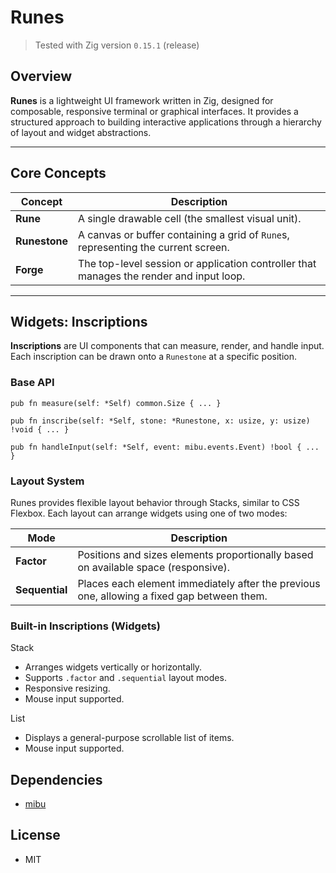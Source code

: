 # Runes

> Tested with Zig version `0.15.1` (release)

## Overview


**Runes** is a lightweight UI framework written in Zig, designed for composable, responsive terminal or graphical interfaces.
It provides a structured approach to building interactive applications through a hierarchy of layout and widget abstractions.

---

## Core Concepts

| Concept | Description |
|----------|-------------|
| **Rune** | A single drawable cell (the smallest visual unit). |
| **Runestone** | A canvas or buffer containing a grid of `Rune`s, representing the current screen. |
| **Forge** | The top-level session or application controller that manages the render and input loop. |

---

## Widgets: Inscriptions


**Inscriptions** are UI components that can measure, render, and handle input.
Each inscription can be drawn onto a `Runestone` at a specific position.

### Base API

```zig
pub fn measure(self: *Self) common.Size { ... }

pub fn inscribe(self: *Self, stone: *Runestone, x: usize, y: usize) !void { ... }

pub fn handleInput(self: *Self, event: mibu.events.Event) !bool { ... }
```

### Layout System

Runes provides flexible layout behavior through Stacks, similar to CSS Flexbox.
Each layout can arrange widgets using one of two modes:


| Mode | Description |
|----------|-------------|
| **Factor** | Positions and sizes elements proportionally based on available space (responsive).
| **Sequential** | Places each element immediately after the previous one, allowing a fixed gap between them.


### Built-in Inscriptions (Widgets)

Stack
- Arranges widgets vertically or horizontally.
- Supports `.factor` and `.sequential` layout modes.
- Responsive resizing.
- Mouse input supported.

List
- Displays a general-purpose scrollable list of items.
- Mouse input supported.


## Dependencies

- [mibu](https://github.com/xyaman/mibu)

## License

- MIT
